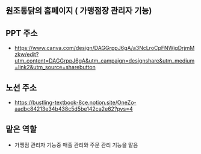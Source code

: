 ## 원조통닭의 홈페이지 ( 가맹점장 관리자 기능)



## PPT 주소

  - https://www.canva.com/design/DAGGrppJ6gA/a3NcLroCpFNWjgDrjmMzkw/edit?utm_content=DAGGrppJ6gA&utm_campaign=designshare&utm_medium=link2&utm_source=sharebutton

## 노션 주소

  - https://bustling-textbook-8ce.notion.site/OneZo-aadbc84213e34b438c5d5be142ca2e62?pvs=4


## 맡은 역할

  - 가맹점 관리자 기능중 매출 관리와 주문 관리 기능을 맡음
